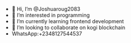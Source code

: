 - 👋 Hi, I’m @Joshuaroug2083
- 👀 I’m interested in programming
- 🌱 I’m currently learning frontend development
- 💞️ I’m looking to collaborate on kogi blockchain
- WhatsApp:+2348127544537

<!---
Joshuaroug2083/Joshuaroug2083 is a ✨ special ✨ repository because its `README.md` (this file) appears on your GitHub profile.
You can click the Preview link to take a look at your changes.
--->
